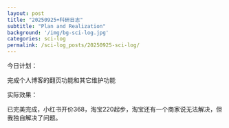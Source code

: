 ```yaml
---
layout: post
title: "20250925+科研日志"
subtitle: "Plan and Realization"
background: '/img/bg-sci-log.jpg'
categories: sci-log
permalink: /sci-log_posts/20250925-sci-log/
---
```


今日计划：

完成个人博客的翻页功能和其它维护功能

实际效果：

已完美完成，小红书开价368，淘宝220起步，淘宝还有一个商家说无法解决，但我独自解决了问题。
